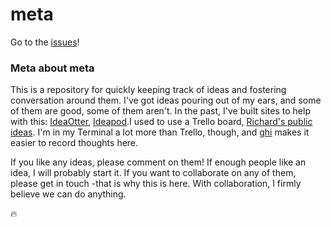 meta
====

Go to the [issues](https://github.com/RichardLitt/meta/issues)!

### Meta about meta

This is a repository for quickly keeping track of ideas and fostering conversation around them. I've got ideas pouring out of my ears, and some of them are good, some of them aren't. In the past, I've built sites to help with this: [IdeaOtter](http://ideaotter.com), [Ideapod](http://ideapod.com).I used to use a Trello board, [Richard's public ideas](https://trello.com/b/LoZkhd9Y/richard-s-public-ideas). I'm in my Terminal a lot more than Trello, though, and [ghi](https://github.com/stephencelis/ghi) makes it easier to record thoughts here. 

If you like any ideas, please comment on them! If enough people like an idea, I will probably start it. If you want to collaborate on any of them, please get in touch -that is why this is here. With collaboration, I firmly believe we can do anything.

:fire: 